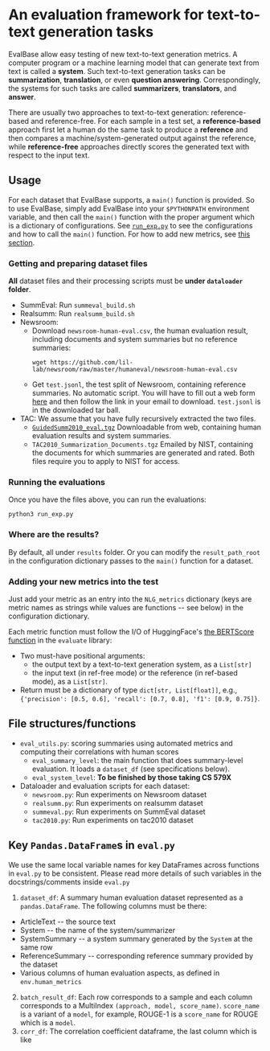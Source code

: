 # An evaluation framework for text-to-text generation tasks 

EvalBase allow easy testing of new text-to-text generation metrics. A computer program or a machine learning model that can generate text from text is called a **system**. Such text-to-text generation tasks can be __summarization__, __translation__, or even __question answering__. Correspondingly, the systems for such tasks are called **summarizers**, **translators**, and **answer**. 

There are usually two approaches to text-to-text generation: reference-based and reference-free. For each sample in a test set, a **reference-based** approach first let a human do the same task to produce a **reference** and then compares a machine/system-generated output against the reference, while **reference-free** approaches directly scores the generated text with respect to the input text. 

## Usage 

For each dataset that EvalBase supports, a `main()` function is provided. 
So to use EvalBase, simply add EvalBase into your `$PYTHONPATH` environment variable, and then
call the `main()` function with the proper argument which is a dictionary of configurations. 
See [`run_exp.py`](./run_exp.py) to see the configurations and how to call the `main()` function. For how to add new metrics, see [this section](./#adding-your-new-metrics-into-the-test). 

### Getting and preparing dataset files

**All** dataset files and their processing scripts must be **under `dataloader` folder**.

* SummEval: Run `summeval_build.sh`
* Realsumm: Run `realsumm_build.sh` 
* Newsroom: 
  - Download `newsroom-human-eval.csv`, the human evaluation result, including documents and system summaries but no reference summaries:
    ```shell
    wget https://github.com/lil-lab/newsroom/raw/master/humaneval/newsroom-human-eval.csv
    ```
  - Get `test.jsonl`, the test split of Newsroom, containing reference summaries. No automatic script. You will have to fill out a web form [here](https://lil.nlp.cornell.edu/newsroom/download/index.html) and then follow the link in your email to download. `test.jsonl` is in the downloaded tar ball. 
* TAC: We assume that you have fully recursively extracted the two files. 
  - [`GuidedSumm2010_eval.tgz`](https://tac.nist.gov/protected/past-aquaint-aquaint2/2010/GuidedSumm2010_eval.tgz
) Downloadable from web, containing human evaluation results and system summaries. 
  - `TAC2010_Summarization_Documents.tgz` Emailed by NIST, containing the documents for which summaries are generated and rated. 
  Both files require you to apply to NIST for access. 

### Running the evaluations
Once you have the files above, you can run the evaluations: 

```shell
python3 run_exp.py
```

### Where are the results? 

By default, all under `results` folder. Or you can modify the `result_path_root` in the configuration dictionary passes to the `main()` function for a dataset.

### Adding your new metrics into the test
Just add your metric as an entry into the `NLG_metrics` dictionary (keys are metric names as strings while values are functions -- see below) in the configuration dictionary.

Each metric function must follow the I/O of HuggingFace's [the BERTScore function](https://huggingface.co/spaces/evaluate-metric/bertscore) in the `evaluate` library: 
* Two must-have positional arguments:
  - the output text by a text-to-text generation system, as a `List[str]`
  - the input text (in ref-free mode) or the reference (in ref-based mode), as a `List[str]`.
* Return must be a dictionary of type `dict[str, List[float]]`, e.g., `{'precision': [0.5, 0.6], 'recall': [0.7, 0.8], 'f1': [0.9, 0.75]}`. 


## File structures/functions
* `eval_utils.py`: scoring summaries using automated metrics and computing their correlations with human scores
  - `eval_summary_level`: the main function that does summary-level evaluation. It loads a `dataset_df` (see specifications below).
  - `eval_system_level`: **To be finished by those taking CS 579X**
* Dataloader and evaluation scripts for each dataset: 
  - `newsroom.py`: Run experiments on Newsroom dataset
  - `realsumm.py`: Run experiments on realsumm dataset
  - `summeval.py`: Run experiments on SummEval dataset
  - `tac2010.py`: Run experiments on tac2010 dataset


## Key `Pandas.DataFrame`s in `eval.py`
We use the same local variable names for key DataFrames across functions in `eval.py` to be consistent. 
Please read more details of such variables in the docstrings/comments inside `eval.py` 

1. `dataset_df`: A summary human evaluation dataset represented as a `pandas.DataFrame`. 
   The following columns must be there: 
  - ArticleText -- the source text
  - System -- the name of the system/summarizer
  - SystemSummary -- a system summary generated by the `System` at the same row
  - ReferenceSummary -- corresponding reference summary provided by the dataset 
  - Various columns of human evaluation aspects, as defined in `env.human_metrics`

   2. `batch_result_df`: Each row corresponds to a sample and each column corresponds to a MultiIndex `(approach, model, score_name)`. `score_name` is a variant of a `model`, for example, ROUGE-1 is a `score_name` for ROUGE which is a `model`. 
3. `corr_df`: The correlation coefficient dataframe, the last column which is like 



